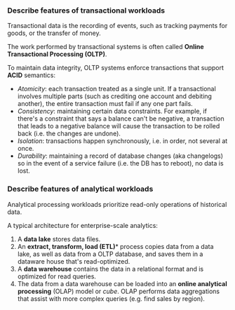### Describe features of transactional workloads
Transactional data is the recording of events, such as tracking payments for goods, or the transfer of money.  

The work performed by transactional systems is often called **Online Transactional Processing (OLTP)**.  

To maintain data integrity, OLTP systems enforce transactions that support **ACID** semantics: 
- _Atomicity_: each transaction treated as a single unit. If a transactional involves multiple parts (such as crediting one account and debiting another), the entire transaction must fail if any one part fails.  
- _Consistency_: maintaining certain data constraints. For example, if there's a constraint that says a balance can't be negative, a transaction that leads to a negative balance will cause the transaction to be rolled back (i.e. the changes are undone).
- _Isolation_: transactions happen synchronously, i.e. in order, not several at once.
- _Durability_: maintaining a record of database changes (aka changelogs) so in the event of a service failure (i.e. the DB has to reboot), no data is lost.

### Describe features of analytical workloads
Analytical processing workloads prioritize read-only operations of historical data.  

A typical architecture for enterprise-scale analytics:  

1. A **data lake** stores data files.
2. An **extract, transform, load (ETL)*** process copies data from a data lake, as well as data from a OLTP database, and saves them in a dataware house that's read-optimized.
3. A **data warehouse** contains the data in a relational format and is optimized for read queries.
4. The data from a data warehouse can be loaded into an **online analytical processing** (OLAP) model or _cube_. OLAP performs data aggregations that assist with more complex queries (e.g. find sales by region).